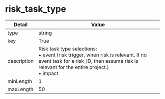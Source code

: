 # risk_task_type
| Detail | Value |
| ------ | ----- |
| type | string |
| key | True |
| description | Risk task type selections:<br/> • event (risk trigger, when risk is relevant. If no event task for a risk_ID, then assume risk is relevant for the entire project.)<br/> • impact |
| minLength | 1 |
| maxLength | 50 |
